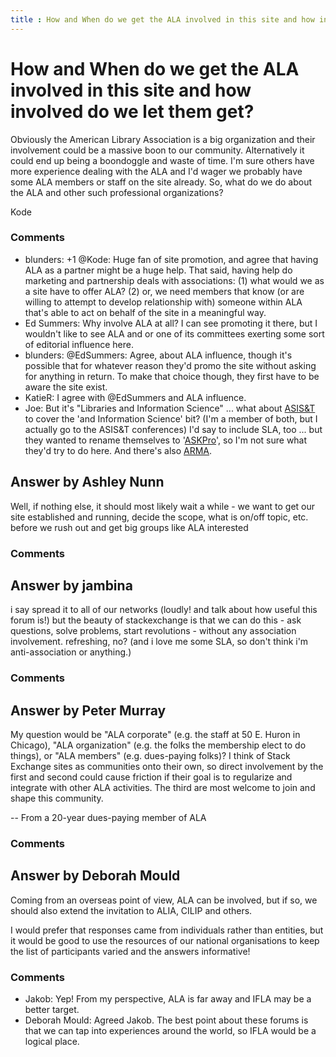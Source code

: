 ```yaml
---
title : How and When do we get the ALA involved in this site and how involved do we let them get?
---
```

How and When do we get the ALA involved in this site and how involved do we let them get?
=====================
Obviously the American Library Association is a big organization and
their involvement could be a massive boon to our community.
Alternatively it could end up being a boondoggle and waste of time. I'm
sure others have more experience dealing with the ALA and I'd wager we
probably have some ALA members or staff on the site already. So, what do
we do about the ALA and other such professional organizations?

Kode

### Comments ###
* blunders: +1 @Kode: Huge fan of site promotion, and agree that having ALA as a
partner might be a huge help. That said, having help do marketing and
partnership deals with associations: (1) what would we as a site have to
offer ALA? (2) or, we need members that know (or are willing to attempt
to develop relationship with) someone within ALA that's able to act on
behalf of the site in a meaningful way.
* Ed Summers: Why involve ALA at all? I can see promoting it there, but I wouldn't
like to see ALA and or one of its committees exerting some sort of
editorial influence here.
* blunders: @EdSummers: Agree, about ALA influence, though it's possible that for
whatever reason they'd promo the site without asking for anything in
return. To make that choice though, they first have to be aware the site
exist.
* KatieR: I agree with @EdSummers and ALA influence.
* Joe: But it's "Libraries and Information Science" ... what about
[ASIS&T](http://www.asis.org/) to cover the 'and Information Science'
bit? (I'm a member of both, but I actually go to the ASIS&T conferences)
I'd say to include SLA, too ... but they wanted to rename themselves to
'[ASKPro](http://www.libraryjournal.com/article/CA6711116.html)', so I'm
not sure what they'd try to do here. And there's also
[ARMA](http://www.arma.org/).


Answer by Ashley Nunn
----------------
Well, if nothing else, it should most likely wait a while - we want to
get our site established and running, decide the scope, what is on/off
topic, etc. before we rush out and get big groups like ALA interested

### Comments ###

Answer by jambina
----------------
i say spread it to all of our networks (loudly! and talk about how
useful this forum is!) but the beauty of stackexchange is that we can do
this - ask questions, solve problems, start revolutions - without any
association involvement. refreshing, no? (and i love me some SLA, so
don't think i'm anti-association or anything.)

### Comments ###

Answer by Peter Murray
----------------
My question would be "ALA corporate" (e.g. the staff at 50 E. Huron in
Chicago), "ALA organization" (e.g. the folks the membership elect to do
things), or "ALA members" (e.g. dues-paying folks)? I think of Stack
Exchange sites as communities onto their own, so direct involvement by
the first and second could cause friction if their goal is to regularize
and integrate with other ALA activities. The third are most welcome to
join and shape this community.

-- From a 20-year dues-paying member of ALA

### Comments ###

Answer by Deborah Mould
----------------
Coming from an overseas point of view, ALA can be involved, but if so,
we should also extend the invitation to ALIA, CILIP and others.

I would prefer that responses came from individuals rather than
entities, but it would be good to use the resources of our national
organisations to keep the list of participants varied and the answers
informative!

### Comments ###
* Jakob: Yep! From my perspective, ALA is far away and IFLA may be a better
target.
* Deborah Mould: Agreed Jakob. The best point about these forums is that we can tap into
experiences around the world, so IFLA would be a logical place.

